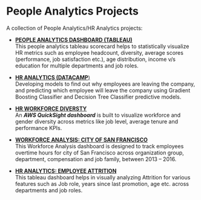 # People Analytics Projects

A collection of People Analytics/HR Analytics projects:

* [**PEOPLE ANALYTICS DASHBOARD (TABLEAU)** ](https://public.tableau.com/profile/nikhil.acharya#!/vizhome/PeopleAnalyticsDashboard/PeopleAnalyticsDashboard)  
This people analytics tableau scorecard helps to statistically visualize HR metrics such as employee headcount, diversity, average scores (performance, job satisfaction etc.), age distribution, income v/s education for multiple departments and job roles.  


* [**HR ANALYTICS (DATACAMP**)](https://github.com/NikhilAcharya149/HRAnalytics-datacamp)  
Developing models to find out why employees are leaving the company, and predicting which employee will leave the company using Gradient Boosting Classifier and Decision Tree Classifier predictive models.  

* [**HR WORKFORCE DIVERSTY**](https://github.com/NikhilAcharya149/HR-diversity-Scorecard)  
An **_AWS QuickSight dashboard_** is built to visualize workforce and gender diversity across metrics like job level, average tenure and performance KPIs.  

* [**WORKFORCE ANALYSIS: CITY OF SAN FRANCISCO**](https://public.tableau.com/profile/nikhil.acharya#!/vizhome/WorforceAnalysisCityofSanFrancisco/WFanalysis)  
This Workforce Analysis dashboard is designed to track employees overtime hours for city of San Francisco across organization group, department, compensation and job family, between 2013 – 2016.    

* [**HR ANALYTICS: EMPLOYEE ATTRITION**](https://public.tableau.com/profile/nikhil.acharya#!/vizhome/HRanalytics_15784669232200/HRAnalytics)  
This tableau dashboard helps in visually analyzing Attrition for various features such as Job role, years since last promotion, age etc. across departments and job roles.   
